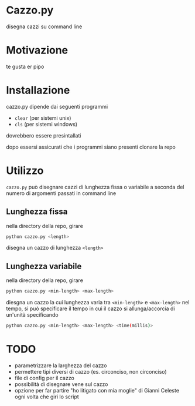 # Cazzo.py
disegna cazzi su command line

# Motivazione
te gusta er pipo

# Installazione
cazzo.py dipende dai seguenti programmi
 - `clear` (per sistemi unix)
 - `cls` (per sistemi windows)
 
dovrebbero essere presintallati 

dopo essersi assicurati che i programmi siano presenti clonare la repo

# Utilizzo
`cazzo.py` può disegnare cazzi di lunghezza fissa o variabile a seconda del numero di  argomenti passati in command line

## Lunghezza fissa
nella directory della repo, girare
```bash
python cazzo.py <length>
```
disegna un cazzo di lunghezza `<length>`

## Lunghezza variabile
nella directory della repo, girare
```bash
python cazzo.py <min-length> <max-length>
```
diesgna un cazzo la cui lunghezza varia tra `<min-length>` e `<max-length>` nel tempo, si può specificare il tempo in cui il cazzo si allunga/accorcia di un'unità specificando
```bash
python cazzo.py <min-length> <max-length> <time(millis)>
```

# TODO
 - parametrizzare la larghezza del cazzo
 - permettere tipi diversi di cazzo (es. circonciso, non circonciso)
 - file di config per il cazzo
 - possibilità di disegnare vene sul cazzo
 - opzione per far partire "ho litigato con mia moglie" di Gianni Celeste ogni volta che giri lo script
